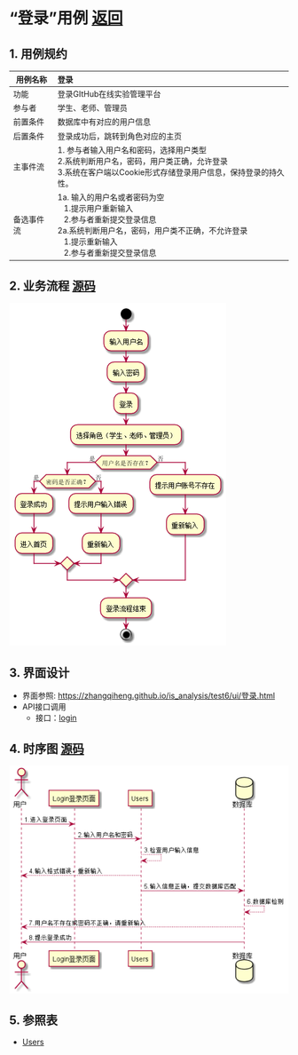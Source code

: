 # “登录”用例 [返回](../README.md)

## 1. 用例规约

|用例名称|登录|
|-------|:-------------|
|功能|登录GItHub在线实验管理平台|
|参与者|学生、老师、管理员|
|前置条件| 数据库中有对应的用户信息|
|后置条件|登录成功后，跳转到角色对应的主页|
|主事件流| 1. 参与者输入用户名和密码，选择用户类型<br/>2.系统判断用户名，密码，用户类正确，允许登录<br/>3.系统在客户端以Cookie形式存储登录用户信息，保持登录的持久性。|
|备选事件流|1a. 输入的用户名或者密码为空 <br/>&nbsp;&nbsp; 1.提示用户重新输入 <br/> &nbsp;&nbsp; 2.参与者重新提交登录信息 <br/>2a.系统判断用户名，密码，用户类不正确，不允许登录 <br/>&nbsp;&nbsp; 1.提示重新输入 <br/> &nbsp;&nbsp; 2.参与者重新提交登录信息 |

## 2. 业务流程  [源码](../流程图/登录.puml)
![登录流程图](../流程图/登录.png)

## 3. 界面设计
- 界面参照: https://zhangqiheng.github.io/is_analysis/test6/ui/登录.html
- API接口调用
    - 接口：[login](../接口/login.md)

## 4. 时序图 [源码](../src/登录认证流程图.puml)
![登录时序图](../时序图/登录时序图.png)

## 5. 参照表

- [Users](../数据库设计/sql.md/#Users)
